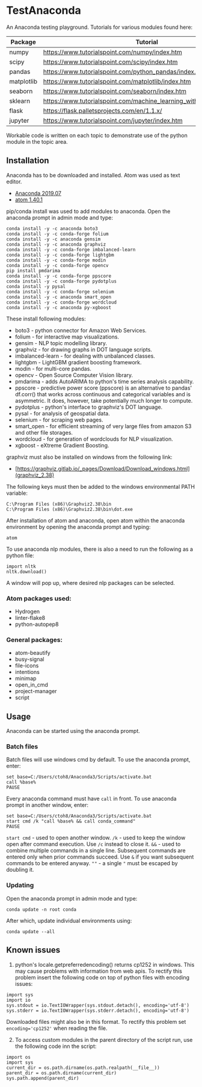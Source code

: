 # TestAnaconda

An Anaconda testing playground. Tutorials for various modules found here:

| Package | Tutorial |
| ------ | ------ |
| numpy | https://www.tutorialspoint.com/numpy/index.htm |
| scipy | https://www.tutorialspoint.com/scipy/index.htm |
| pandas | https://www.tutorialspoint.com/python_pandas/index.htm |
| matplotlib | https://www.tutorialspoint.com/matplotlib/index.htm |
| seaborn | https://www.tutorialspoint.com/seaborn/index.htm |
| sklearn | https://www.tutorialspoint.com/machine_learning_with_python/index.htm |
| flask | https://flask.palletsprojects.com/en/1.1.x/ |
| jupyter | https://www.tutorialspoint.com/jupyter/index.htm |

Workable code is written on each topic to demonstrate use of the python module in the topic area.

## Installation

Anaconda has to be downloaded and installed. Atom was used as text editor.

* [Anaconda 2019.07](https://www.anaconda.com/distribution/#download-section)
* [atom 1.40.1](https://atom.io/)

pip/conda install was used to add modules to anaconda. Open the anaconda prompt in admin mode and type:

```
conda install -y -c anaconda boto3
conda install -y -c conda-forge folium
conda install -y -c anaconda gensim
conda install -y -c anaconda graphviz
conda install -y -c conda-forge imbalanced-learn
conda install -y -c conda-forge lightgbm
conda install -y -c conda-forge modin
conda install -y -c conda-forge opencv
pip install pmdarima
conda install -y -c conda-forge ppscore
conda install -y -c conda-forge pydotplus
conda install -y pysal
conda install -y -c conda-forge selenium
conda install -y -c anaconda smart_open
conda install -y -c conda-forge wordcloud
conda install -y -c anaconda py-xgboost
```

These install following modules:

* boto3 - python connector for Amazon Web Services.
* folium - for interactive map visualizations.
* gensim - NLP topic modelling library.
* graphviz - for drawing graphs in DOT language scripts.
* imbalanced-learn - for dealing with unbalanced classes.
* lightgbm - LightGBM gradient boosting framework.
* modin - for multi-core pandas.
* opencv - Open Source Computer Vision library.
* pmdarima - adds AutoARIMA to python's time series analysis capability.
* ppscore - predictive power score (ppscore) is an alternative to pandas' df.corr() that works across continuous and categorical variables and is asymmetric. It does, however, take potentially much longer to compute.
* pydotplus - python's interface to graphviz's DOT language.
* pysal - for analysis of geospatial data.
* selenium - for scraping web pages.
* smart_open - for efficient streaming of very large files from amazon S3 and other file storages.
* wordcloud - for generation of wordclouds for NLP visualization.
* xgboost - eXtreme Gradient Boosting.

graphviz must also be installed on windows from the following link:

* [https://graphviz.gitlab.io/_pages/Download/Download_windows.html](graphviz_2.38)

The following keys must then be added to the windows environmental PATH variable:

```
C:\Program Files (x86)\Graphviz2.38\bin
C:\Program Files (x86)\Graphviz2.38\bin\dot.exe
```

After installation of atom and anaconda, open atom within the anaconda environment by opening the anaconda prompt and typing:

```
atom
```

To use anaconda nlp modules, there is also a need to run the following as a python file:

```
import nltk
nltk.download()
```

A window will pop up, where desired nlp packages can be selected.

### Atom packages used:

* Hydrogen
* linter-flake8
* python-autopep8

### General packages:

* atom-beautify
* busy-signal
* file-icons
* intentions
* minimap
* open_in_cmd
* project-manager
* script

## Usage

Anaconda can be started using the anaconda prompt.

### Batch files

Batch files will use windows cmd by default. To use the anaconda prompt, enter:

```
set base=C:/Users/ctoh8/Anaconda3/Scripts/activate.bat
call %base%
PAUSE
```

Every anaconda command must have `call` in front. To use anaconda prompt in another window, enter:

```
set base=C:/Users/ctoh8/Anaconda3/Scripts/activate.bat
start cmd /k "call %base% && call conda_command"
PAUSE
```

`start cmd` - used to open another window.
`/k` - used to keep the window open after command execution. Use `/c` instead to close it.
`&&` - used to combine multiple commands in a single line. Subsequent commands are entered only when prior commands succeed. Use `&` if you want subsequent commands to be entered anyway.
`""` - a single `"` must be escaped by doubling it.

### Updating

Open the anaconda prompt in admin mode and type:
```
conda update -n root conda
```

After which, update individual environments using:
```
conda update --all
```

## Known issues

1. python's locale.getpreferredencoding() returns cp1252 in windows. This may cause problems with information from web apis. To rectify this problem insert the following code on top of python files with encoding issues:

```
import sys
import io
sys.stdout = io.TextIOWrapper(sys.stdout.detach(), encoding='utf-8')
sys.stderr = io.TextIOWrapper(sys.stderr.detach(), encoding='utf-8')
```

Downloaded files might also be in this format. To rectify this problem set `encoding='cp1252'` when reading the file.

2. To access custom modules in the parent directory of the script run, use the following code inn the script:

```
import os
import sys
current_dir = os.path.dirname(os.path.realpath(__file__))
parent_dir = os.path.dirname(current_dir)
sys.path.append(parent_dir)
```
